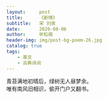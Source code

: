 ```yaml
---
layout:     post
title:      《新晴》
subtitle:   宋 刘攽
date:       2020-08-06
author:     听松阁
header-img: img/post-bg-poem-26.jpg
catalog: true
tags:
    - 美文
    - 古典诗词
---
```



青苔满地初晴后，绿树无人昼梦余。<br>
唯有南风旧相识，偷开门户又翻书。<br>


